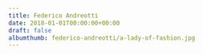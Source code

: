 ```yaml
---
title: Federico Andreotti
date: 2018-01-01T00:00:00+00:00
draft: false
albumthumb: federico-andreotti/a-lady-of-fashion.jpg
---
```

